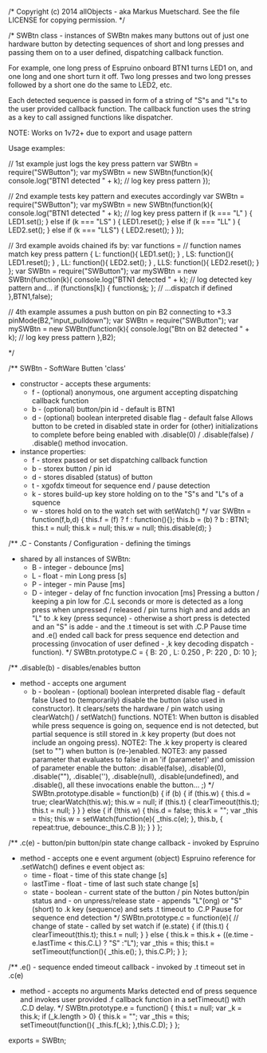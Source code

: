 /* Copyright (c) 2014 allObjects - aka Markus Muetschard. See the file LICENSE for copying permission. */

/*
SWBtn class - instances of SWBtn makes many buttons out of 
just one hardware button by detecting sequences of short and 
long presses and passing them on to a user defined, dispatching 
callback function.

For example, one long press of Espruino onboard BTN1 turns LED1 
on, and one long and one short turn it off. Two long presses and 
two long presses followed by a short one do the same to LED2, etc.

Each detected sequence is passed in form of a string of "S"s 
and "L"s to the user provided callback function. The callback 
function uses the string as a key to call assigned functions
like dispatcher.

NOTE: Works on 1v72+ due to export and usage pattern

Usage examples:

// 1st example just logs the key press pattern
var SWBtn = require("SWButton");
var mySWBtn = new SWBtn(function(k){
    console.log("BTN1 detected " + k); // log key press pattern
  });

// 2nd example tests key pattern and executes accordingly
var SWBtn = require("SWButton");
var mySWBtn = new SWBtn(function(k){
    console.log("BTN1 detected " + k); // log key press pattern
    if        (k === "L"  ) { LED1.set();
    } else if (k === "LS" ) { LED1.reset();
    } else if (k === "LL" ) { LED2.set();
    } else if (k === "LLS") { LED2.reset();
    }
  });

// 3rd example avoids chained ifs by:
var functions = // function names match key press pattern
{ L:   function(){ LED1.set();   }
, LS:  function(){ LED1.reset(); }
, LL:  function(){ LED2.set();   }
, LLS: function(){ LED2.reset(); }
};
var SWBtn = require("SWButton");
var mySWBtn = new SWBtn(function(k){
    console.log("BTN1 detected " + k); // log detected key pattern and...
    if (functions[k]) { functions[k](); }; // ...dispatch if defined
  },BTN1,false);

// 4th example assumes a push button on pin B2 connecting to +3.3
pinMode(B2,"input_pulldown");
var SWBtn = require("SWButton");
var mySWBtn = new SWBtn(function(k){
    console.log("Btn on B2 detected " + k); // log key press pattern
  },B2);

*/

/**
SWBtn - SoftWare Butten 'class'
- constructor - accepts these arguments:
  - f - (optional) anonymous, one argument accepting dispatching callback function
  - b - (optional) button/pin id - default is BTN1
  - d - (optional) boolean interpreted disable flag - default false
        Allows button to be creted in disabled state in order 
        for (other) initializations to complete before being
        enabled with .disable(0) / .disable(false) / .disable()
        method invocation.
- instance properties:
  - f - storex passed or set dispatching callback function
  - b - storex button / pin id
  - d - stores disabled (status) of button
  - t - xgofdx timeout for sequence end / pause detection
  - k - stores build-up key store holding on to the "S"s and "L"s of a squence
  - w - stores hold on to the watch set with setWatch()
*/
var SWBtn = function(f,b,d) {
  this.f = (f) ? f : function(){};
  this.b = (b) ? b : BTN1;
  this.t = null;
  this.k = null;
  this.w = null;
  this.disable(d);
 }

/**
.C - Constants / Configuration - defining the timings 
- shared by all instances of SWBtn:
  - B - integer - debounce [ms]
  - L - float   - min Long press [s]
  - P - integer - min Pause [ms]
  - D - integer - delay of fnc function invocation [ms]
  Pressing a button / keeping a pin low for .C.L seconds or more is detected
  as a long press when unpressed / released / pin turns high and and adds an 
  "L" to .k key (press sequnce) - otherwise a short press is detected and an 
  "S" is adde - and the .t timeout is set with .C.P Pause time and .e() ended
  call back for press sequence end detection and processing (invocation of
  user defined - ,k key decoding dispatch - function).
*/
SWBtn.prototype.C =
  { B: 20
  , L: 0.250
  , P: 220
  , D: 10
  };

/**
.disable(b) - disables/enables button
- method - accepts one argument
  - b - boolean - (optional) boolean interpreted disable flag - default false
  Used to (temporarily) disable the button (also used in constructor).
  It clears/sets the hardware / pin watch using clearWatch() / setWatch() functions.
  NOTE1: When button is disabled while press sequence is going on, sequence end is
    not detected, but partial sequence is still stored in .k key property (but does 
    not include an ongoing press). 
  NOTE2: The .k key property is cleared (set to "") when button is (re-)enabled.
  NOTE3: any passed parameter that evaluates to false in an 'if (parameter)' and 
    omission of parameter enable the button: .disable(false), .disable(0),
    .disable(""), .disable(''), .disable(null), .disable(undefined), and .disable(),
    all these invocations enable the button... ;)
*/
SWBtn.prototype.disable = function(b) {
  if (b) {
    if (this.w) { 
      this.d = true;
      clearWatch(this.w);
      this.w = null; 
      if (this.t) {
        clearTimeout(this.t);
        this.t = null;
      }
    }
  } else {
    if (!this.w) {
      this.d = false;
      this.k = "";
      var _this = this;
      this.w = setWatch(function(e){ _this.c(e); }, this.b, { repeat:true, debounce:_this.C.B });
    }
  }
 };

/**
.c(e) - button/pin button/pin state change callback - invoked by Espruino
- method - accepts one e event argument (object) 
  Espruino reference for .setWatch() defines e event object as:
  - time     - float   - time of this state change [s]
  - lastTime - float   - time of last such state change [s]
  - state    - boolean - current state of the button / pin
  Notes button/pin status and - on unpress/release state - 
  appends "L"(ong) or "S"(short) to .k key (sequence) and 
  sets .t timeout to .C.P Pause for sequence end detection
*/
SWBtn.prototype.c = function(e){ // change of state - called by set watch
  if (e.state) {
    if (this.t) {
      clearTimeout(this.t);
      this.t = null;
    }
  } else {
    this.k = this.k + ((e.time - e.lastTime < this.C.L) ? "S" :"L");
    var _this = this;
    this.t = setTimeout(function(){ _this.e(); }, this.C.P);
  }
 };

/**
.e() - sequence ended timeout callback - invoked by .t timeout set in .c(e)
- method - accepts no arguments
  Marks detected end of press sequence and invokes user provided .f 
  callback function in a setTimeout() with .C.D delay.
*/
SWBtn.prototype.e = function() {
  this.t = null;
  var _k = this.k;
  if (_k.length > 0) {
    this.k = "";
    var _this = this;
    setTimeout(function(){ _this.f(_k); },this.C.D);
  }
 };

exports = SWBtn;
